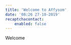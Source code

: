 ```yaml
---
title: 'Welcome to Affysom'
date: '08:26 27-10-2019'
recaptchacontact:
    enabled: false
---
```


Welcome